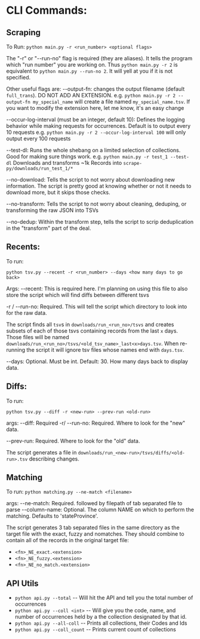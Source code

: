 # CLI Commands:
## Scraping
To Run:
`python main.py -r <run_number> <optional flags>`

The "-r" or "--run-no" flag is required (they are aliases). It tells the program which "run number" you are working on.
Thus `python main.py -r 2` is equivalent to `python main.py --run-no 2`. It will yell at you if it is not specified.

Other useful flags are:
--output-fn: changes the output filename (default `full_trans`). DO NOT ADD AN EXTENSION. 
e.g. `python main.py -r 2 --output-fn my_special_name` will create a file named `my_special_name.tsv`. 
If you want to modify the extension here, let me know, it's an easy change

--occur-log-interval (must be an integer, default 10): Defines the logging behavior while making requests for occurrences. Default is to output every 10 requests
e.g. `python main.py -r 2 --occur-log-interval 100` will only output every 100 requests

--test-dl: Runs the whole shebang on a limited selection of collections. Good for making sure things work.
e.g. `python main.py -r test_1 --test-dl` Downloads and transforms ~1k Records into `scrape-py/downloads/run_test_1/*`

--no-download: Tells the script to not worry about downloading new information. The script is pretty good at knowing whether or not it needs to download more, but it skips those checks.

--no-transform: Tells the script to not worry about cleaning, deduping, or transforming the raw JSON into TSVs

--no-dedup: Within the transform step, tells the script to scrip deduplication in the "transform" part of the deal.

## Recents:

To run:

`python tsv.py --recent -r <run_number> --days <how many days to go back>`

Args:
--recent: This is required here. I'm planning on using this file to also store the script which will find diffs between different tsvs

-r / --run-no: Required. This will tell the script which directory to look into for the raw data.

The script finds all `tsv`s in `downloads/run_<run_no>/tsvs` and creates subsets of each of those tsvs containing records from the last `x` days. Those files will be named `downloads/run_<run_no>/tsvs/<old_tsv_name>_last<x>days.tsv`.
When re-running the script it will ignore tsv files whose names end with `days.tsv`. 

--days: Optional. Must be int. Default: 30. How many days back to display data.

## Diffs:

To run:

`python tsv.py --diff -r <new-run> --prev-run <old-run>`

args:
--diff: Required
-r/ --run-no: Required. Where to look for the "new" data.  

--prev-run: Required. Where to look for the "old" data.

The script generates a file in `downloads/run_<new-run>/tsvs/diffs/<old-run>.tsv` describing changes.

## Matching

To run:
`python matching.py --ne-match <filename>`

args:
    --ne-match: Required. followed by filepath of tab separated file to parse
    --column-name: Optional. The column NAME on which to perform the matching. Defaults to 'stateProvince'.

The script generates 3 tab separated files in the same directory as the target file with the exact, fuzzy and nomatches. They should combine to contain all of the records in the original target file:  
- `<fn>_NE_exact.<extension>`
- `<fn>_NE_fuzzy.<extension>`
- `<fn>_NE_no_match.<extension>`


## API Utils
- `python api.py --total` -- Will hit the API and tell you the total number of occurrences
- `python api.py --coll <int>` -- Will give you the code, name, and number of occurrences held by a the collection designated by that id.
- `python api.py --all-coll` -- Prints all collections, their Codes and Ids
- `python api.py --coll_count` -- Prints current count of collections